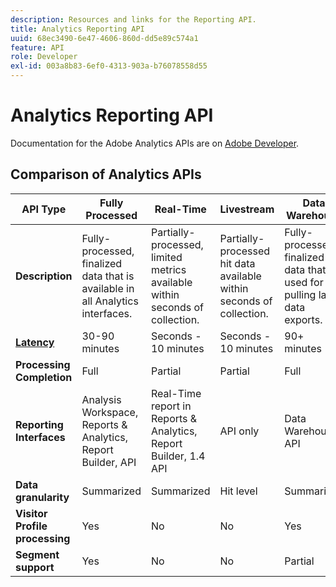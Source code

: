 ```yaml
---
description: Resources and links for the Reporting API.
title: Analytics Reporting API
uuid: 68ec3490-6e47-4606-860d-dd5e89c574a1
feature: API
role: Developer
exl-id: 003a8b83-6ef0-4313-903a-b76078558d55
---
```

# Analytics Reporting API

Documentation for the Adobe Analytics APIs are on [Adobe Developer](https://developer.adobe.com/analytics-apis/docs/2.0/).

## Comparison of Analytics APIs

| **API Type** | **Fully Processed** | **Real-Time** | **Livestream** | **Data Warehouse** |
| --- | --- | --- | --- | --- |
| **Description** | Fully-processed, finalized data that is available in all Analytics interfaces. | Partially-processed, limited metrics available within seconds of collection. | Partially-processed hit data available within seconds of collection. | Fully-processed, finalized data that is used for pulling large data exports. |
| [**Latency**](/help/technotes/latency.md) | 30-90 minutes | Seconds - 10 minutes | Seconds - 10 minutes | 90+ minutes |
| **Processing Completion** | Full | Partial | Partial | Full |
| **Reporting Interfaces** | Analysis Workspace, Reports & Analytics, Report Builder, API | Real-Time report in Reports & Analytics, Report Builder, 1.4 API | API only | Data Warehouse, API |
| **Data granularity** | Summarized | Summarized | Hit level | Summarized |
| **Visitor Profile processing** | Yes | No | No | Yes |
| **Segment support** | Yes | No | No | Partial |
